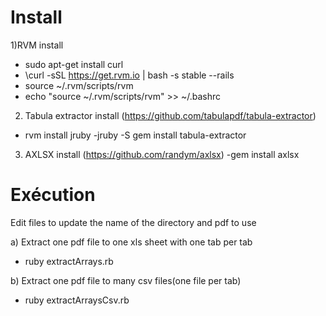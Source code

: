 Install
=======

1)RVM install
  - sudo apt-get install curl
  - \curl -sSL https://get.rvm.io | bash -s stable --rails
  - source ~/.rvm/scripts/rvm
  - echo "source ~/.rvm/scripts/rvm" >> ~/.bashrc

2) Tabula extractor install (https://github.com/tabulapdf/tabula-extractor)
  - rvm install jruby
  -jruby -S gem install tabula-extractor

3) AXLSX install  (https://github.com/randym/axlsx)
  -gem install axlsx


Exécution
=======
  
  Edit files to update the name of the directory and pdf to use

a) Extract one pdf file to one xls sheet with one tab per tab  
  - ruby extractArrays.rb 

b) Extract one pdf file to many csv files(one file per tab)
  - ruby extractArraysCsv.rb 


